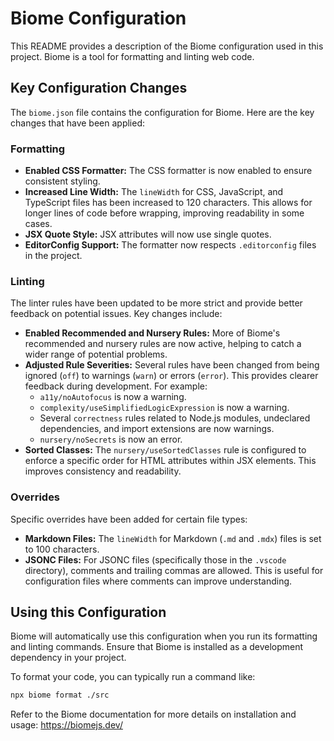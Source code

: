# Biome Configuration

This README provides a description of the Biome configuration used in this project. Biome is a tool for formatting and linting web code.

## Key Configuration Changes

The `biome.json` file contains the configuration for Biome. Here are the key changes that have been applied:

### Formatting

- **Enabled CSS Formatter:** The CSS formatter is now enabled to ensure consistent styling.
- **Increased Line Width:** The `lineWidth` for CSS, JavaScript, and TypeScript files has been increased to 120 characters. This allows for longer lines of code before wrapping, improving readability in some cases.
- **JSX Quote Style:** JSX attributes will now use single quotes.
- **EditorConfig Support:** The formatter now respects `.editorconfig` files in the project.

### Linting

The linter rules have been updated to be more strict and provide better feedback on potential issues.  Key changes include:

- **Enabled Recommended and Nursery Rules:** More of Biome's recommended and nursery rules are now active, helping to catch a wider range of potential problems.
- **Adjusted Rule Severities:** Several rules have been changed from being ignored (`off`) to warnings (`warn`) or errors (`error`). This provides clearer feedback during development.  For example:
    - `a11y/noAutofocus` is now a warning.
    - `complexity/useSimplifiedLogicExpression` is now a warning.
    - Several `correctness` rules related to Node.js modules, undeclared dependencies, and import extensions are now warnings.
    -  `nursery/noSecrets` is now an error.
- **Sorted Classes:** The `nursery/useSortedClasses` rule is configured to enforce a specific order for HTML attributes within JSX elements. This improves consistency and readability.

### Overrides

Specific overrides have been added for certain file types:

- **Markdown Files:** The `lineWidth` for Markdown (`.md` and `.mdx`) files is set to 100 characters.
- **JSONC Files:** For JSONC files (specifically those in the `.vscode` directory), comments and trailing commas are allowed. This is useful for configuration files where comments can improve understanding.

## Using this Configuration

Biome will automatically use this configuration when you run its formatting and linting commands.  Ensure that Biome is installed as a development dependency in your project.

To format your code, you can typically run a command like:

```bash
npx biome format ./src
```

Refer to the Biome documentation for more details on installation and usage: https://biomejs.dev/

